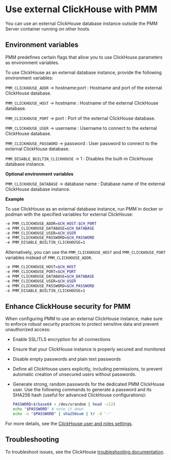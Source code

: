 # Use external ClickHouse with PMM

You can use an external ClickHouse database instance outside the PMM Server container running on other hosts.

## Environment variables

PMM predefines certain flags that allow you to use ClickHouse parameters as environment variables.


To use ClickHouse as an external database instance, provide the following environment variables: 
 
`PMM_CLICKHOUSE_ADDR` -> hostname:port
:   Hostname and port of the external ClickHouse database.

`PMM_CLICKHOUSE_HOST` -> hostname
:   Hostname of the external ClickHouse database.

`PMM_CLICKHOUSE_PORT` -> port
:   Port of the external ClickHouse database.

`PMM_CLICKHOUSE_USER` -> username
:   Username to connect to the external ClickHouse database.

`PMM_CLICKHOUSE_PASSWORD` -> password
:   User password to connect to the external ClickHouse database.

`PMM_DISABLE_BUILTIN_CLICKHOUSE` -> 1
:   Disables the built-in ClickHouse database instance.

**Optional environment variables**

`PMM_CLICKHOUSE_DATABASE` -> database name
:   Database name of the external ClickHouse database instance.

**Example**

To use ClickHouse as an external database instance, run PMM in docker or podman with the specified variables for external ClickHouse:

```sh
-e PMM_CLICKHOUSE_ADDR=$CH_HOST:$CH_PORT
-e PMM_CLICKHOUSE_DATABASE=$CH_DATABASE
-e PMM_CLICKHOUSE_USER=$CH_USER
-e PMM_CLICKHOUSE_PASSWORD=$CH_PASSWORD
-e PMM_DISABLE_BUILTIN_CLICKHOUSE=1
```

Alternatively, you can use the `PMM_CLICKHOUSE_HOST` and `PMM_CLICKHOUSE_PORT` variables instead of `PMM_CLICKHOUSE_ADDR`.

```sh
-e PMM_CLICKHOUSE_HOST=$CH_HOST
-e PMM_CLICKHOUSE_PORT=$CH_PORT
-e PMM_CLICKHOUSE_DATABASE=$CH_DATABASE
-e PMM_CLICKHOUSE_USER=$CH_USER
-e PMM_CLICKHOUSE_PASSWORD=$CH_PASSWORD
-e PMM_DISABLE_BUILTIN_CLICKHOUSE=1
```

## Enhance ClickHouse security for PMM

When configuring PMM to use an external ClickHouse instance, make sure to enforce robust security practices to protect sensitive data and prevent unauthorized access:

- Enable SSL/TLS encryption for all connections
- Ensure that your ClickHouse instance is properly secured and monitored
- Disable empty passwords and plain text passwords
- Define all ClickHouse users explicitly, including permissions, to prevent automatic creation of unsecured users without passwords.
- Generate strong, random passwords for the dedicated PMM ClickHouse user. Use the following commands to generate a password and its SHA256 hash (useful for advanced ClickHouse configurations):

    ```sh
    PASSWORD=$(base64 < /dev/urandom | head -c12)
    echo "$PASSWORD" # note it down
    echo -n "$PASSWORD" | sha256sum | tr -d '-'
    ```

For more details, see the [ClickHouse user and roles settings](https://clickhouse.com/docs/operations/settings/settings-users).

## Troubleshooting

To troubleshoot issues, see the ClickHouse [troubleshooting documentation](https://clickhouse.com/docs/guides/troubleshooting).
